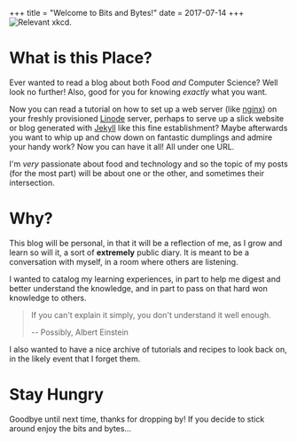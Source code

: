 +++
title = "Welcome to Bits and Bytes!"
date = 2017-07-14
+++
![Relevant xkcd.](https://imgs.xkcd.com/comics/recipes.png)

# What is this Place?

Ever wanted to read a blog about both Food *and* Computer Science? Well look no further! Also, good for you for knowing *exactly* what you want. 

Now you can read a tutorial on how to set up a web server (like [nginx](https://nginx.org/en/)) on your freshly provisioned [Linode](https://www.linode.com/) server, perhaps to serve up a slick website or blog generated with [Jekyll](https://jekyllrb.com/) like this fine establishment? Maybe afterwards you want to whip up and chow down on fantastic dumplings and admire your handy work? Now you can have it all! All under one URL.

I'm *very* passionate about food and technology and so the topic of my posts (for the most part) will be about one or the other, and sometimes their intersection.

# Why?

This blog will be personal, in that it will be a reflection of me, as I grow and learn so will it, a sort of **extremely** public diary. It is meant to be a conversation with myself, in a room where others are listening.

I wanted to catalog my learning experiences, in part to help me digest and better understand the knowledge, and in part to pass on that hard won knowledge to others. 

> If you can't explain it simply, you don't understand it well enough.
>
> -- Possibly, Albert Einstein

I also wanted to have a nice archive of tutorials and recipes to look back on, in the likely event that I forget them.

# Stay Hungry

Goodbye until next time, thanks for dropping by! If you decide to stick around enjoy the bits and bytes...
